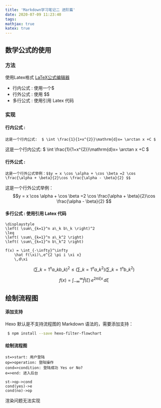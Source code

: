 ```yaml
---
title: 'Markdown学习笔记二 进阶篇'
date: 2020-07-09 11:23:40
tags:
mathjax: true
katex: true
---
```


## 数学公式的使用

### 方法

使用Latex格式 [LaTeX公式编辑器](https://www.latexlive.com/)

+ 行内公式 : 使用一个$
+ 行外公式 : 使用 $$
+ 多行公式 : 使用引用 Latex 代码 

### 实现

#### 行内公式 : 

```
这是一个行内公式:  $ \int \frac{1}{1+x^{2}}\mathrm{d}x= \arctan x +C $ 
```
这是一个行内公式:  $ \int \frac{1}{1+x^{2}}\mathrm{d}x= \arctan x +C $ 

#### 行外公式 : 

```
这是一个行外公式举例：$$y = x \cos \alpha + \cos \beta =2 \cos \frac{\alpha + \beta}{2}\cos \frac{\alpha - \beta}{2} $$
```

这是一个行外公式举例：$$y = x \cos \alpha + \cos \beta =2 \cos \frac{\alpha + \beta}{2}\cos \frac{\alpha - \beta}{2} $$

#### 多行公式 : 使用引用 Latex 代码 

```katex
\displaystyle
\left( \sum\_{k=1}^n a\_k b\_k \right)^2
\leq
\left( \sum\_{k=1}^n a\_k^2 \right)
\left( \sum\_{k=1}^n b\_k^2 \right)
```

```
f(x) = \int_{-\infty}^\infty
    \hat f(\xi)\,e^{2 \pi i \xi x}
    \,d\xi
```

$$
\displaystyle
\left( \sum\_{k=1}^n a\_k b\_k \right)^2
\leq
\left( \sum\_{k=1}^n a\_k^2 \right)
\left( \sum\_{k=1}^n b\_k^2 \right)
$$

$$
f(x) = \int_{-\infty}^\infty
    \hat f(\xi)\,e^{2 \pi i \xi x}
    \,d\xi
$$


## 绘制流程图

#### 添加支持
Hexo 默认是不支持流程图的 Markdown 语法的，需要添加支持：
```bash
 $ npm install --save hexo-filter-flowchart
 ```

#### 绘制流程图
```flow
st=>start: 用户登陆
op=>operation: 登陆操作
cond=>condition: 登陆成功 Yes or No?
e=>end: 进入后台

st->op->cond
cond(yes)->e
cond(no)->op
```
渲染问题无法实现